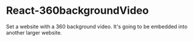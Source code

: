 # React-360backgroundVideo
Set a website with a 360 background video. It's going to be embedded into another larger website.
